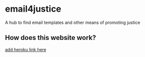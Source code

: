 # email4justice
A hub to find email templates and other means of promoting justice

## How does this website work? 
[add heroku link here](https://github.com/ruklakhani/email4justice)

